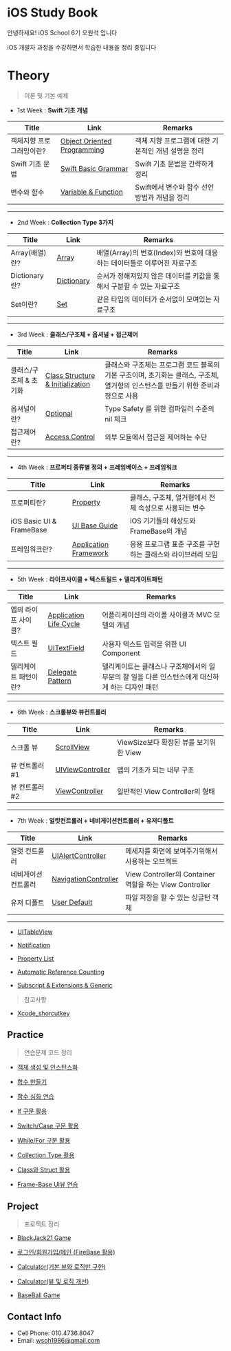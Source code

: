# iOS Study Book

안녕하세요! iOS School 6기 오원석 입니다

iOS 개발자 과정을 수강하면서 학습한 내용을 정리 중입니다

# Theory
> 이론 및 기본 예제

* 1st Week : **Swift 기초 개념**

| Title | Link | Remarks |
|---|---|---|
| 객체지향 프로그래밍이란? | [Object Oriented Programming] | 객체 지향 프로그램에 대한 기본적인 개념 설명을 정리|
| Swift 기초 문법 | [Swift Basic Grammar] | Swift 기초 문법을 간략하게 정리 |
| 변수와 함수  | [Variable & Function] | Swift에서 변수와 함수 선언 방법과 개념을 정리 |

--- 

* 2nd Week : **Collection Type 3가지**

| Title | Link | Remarks |
|---|---|---|
| Array(배열)란? | [Array] |배열(Array)의 번호(Index)와 번호에 대응하는 데이터들로 이루어진 자료구조| 
| Dictionary란? | [Dictionary] |순서가 정해져있지 않은 데이터를 키값을 통해서 구분할 수 있는 자료구조|
| Set이란?  | [Set] |같은 타입의 데이터가 순서없이 모여있는 자료구조|

---

* 3rd Week : **클래스/구조체 + 옵셔널 + 접근제어**
 
| Title | Link | Remarks |
|---|---|---|
| 클래스/구조체 & 초기화 | [Class Structure & Initialization] | 클래스와 구조체는 프로그램 코드 블록의 기본 구조이며, 초기화는 클래스, 구조체, 열거형의 인스턴스를 만들기 위한 준비과정으로 사용 | 
| 옵셔널이란? | [Optional] | Type Safety 를 위한 컴파일러 수준의 nil 체크 |
| 접근제어란?  | [Access Control] | 외부 모듈에서 접근을 제어하는 수단|

---

* 4th Week : **프로퍼티 종류별 정의 + 프레임베이스 + 프레임워크**

| Title | Link | Remarks |
|---|---|---|
| 프로퍼티란? | [Property] | 클래스, 구조체, 열거형에서 전체 속성으로 사용되는 변수| 
| iOS Basic UI & FrameBase | [UI Base Guide] | iOS 기기들의 해상도와 FrameBase의 개념 |
| 프레임워크란?   | [Application Framework] | 응용 프로그램 표준 구조를 구현하는 클래스와 라이브러리 모임|

---

* 5th Week : **라이프사이클 + 텍스트필드 + 델리게이트패턴**

| Title | Link | Remarks |
|---|---|---|
| 앱의 라이프 사이클? | [Application Life Cycle]  | 어플리케이션의 라이플 사이클과 MVC 모델의 개념| 
| 텍스트 필드 | [UITextField] | 사용자 텍스트 입력을 위한 UI Component|
| 델리케이트 패턴이란?| [Delegate Pattern] | 델리케이트는 클래스나 구조체에서의 일부분의 할 일을 다른 인스턴스에게 대신하게 하는 디자인 패턴|

---

* 6th Week : **스크롤뷰와 뷰컨트롤러**

| Title | Link | Remarks |
|---|---|---|
| 스크롤 뷰 | [ScrollView] | ViewSize보다 확장된 뷰를 보기위한 View| 
| 뷰 컨트롤러 #1 | [UIViewController] | 앱의 기초가 되는 내부 구조 |
| 뷰 컨트롤러 #2 | [ViewController] | 일반적인 View Controller의 형태 |

---

* 7th Week : **얼럿컨트롤러 + 네비게이션컨트롤러 + 유저디폴트**

| Title | Link | Remarks |
|---|---|---|
| 얼럿 컨트롤러 | [UIAlertController] | 메세지를 화면에 보여주기위해서 사용하는 오브젝트| 
| 네비게이션 컨트롤러 | [NavigationController] | View Controller의 Container역할을 하는 View Controller|
| 유저 디폴트 | [User Default] | 파일 저장을 할 수 있는 싱글턴 객체|

--- 

* [UITableView]

* [Notification] 

* [Property List]

* [Automatic Reference Counting] 

* [Subscript & Extensions & Generic]


> 참고사항

* [Xcode_shorcutkey]

[Notification]: https://github.com/richoh86/OhWonSeok_iOS_School6/blob/master/Class/Notification.md

[UITableView]: https://github.com/richoh86/OhWonSeok_iOS_School6/blob/master/Class/UITableView.md

[Property List]:https://github.com/richoh86/OhWonSeok_iOS_School6/blob/master/Class/PropertyList.md

[NavigationController]: https://github.com/richoh86/OhWonSeok_iOS_School6/blob/master/Class/NavigationController.md

[Subscript & Extensions & Generic]: https://github.com/richoh86/OhWonSeok_iOS_School6/blob/master/Class/Subscript%26Extensions%26Generic.md

[Automatic Reference Counting]: https://github.com/richoh86/OhWonSeok_iOS_School6/blob/master/Class/ARC(Automatic%20Reference%20Counting).md

[UIAlertController]: https://github.com/richoh86/OhWonSeok_iOS_School6/blob/master/Class/UIAlertController.md

[User Default]: https://github.com/richoh86/OhWonSeok_iOS_School6/blob/master/Class/UserDefault.md

[ViewController]: https://github.com/richoh86/OhWonSeok_iOS_School6/blob/master/Class/ViewController.md

[UIViewController]: https://github.com/richoh86/OhWonSeok_iOS_School6/blob/master/Class/UIViewController.md

[ScrollView]: https://github.com/richoh86/OhWonSeok_iOS_School6/blob/master/Class/ScrollView.md

[Delegate Pattern]: https://github.com/richoh86/OhWonSeok_iOS_School6/blob/master/Class/DelegatePattern.md

[UITextField]: https://github.com/richoh86/OhWonSeok_iOS_School6/blob/master/Class/UITextField.md

[Application Life Cycle]: https://github.com/richoh86/OhWonSeok_iOS_School6/blob/master/Class/ApplicationLifeCycle.md

[Application Framework]: https://github.com/richoh86/OhWonSeok_iOS_School6/blob/master/Class/Application%20FrameWork.md

[UI Base Guide]: https://github.com/richoh86/OhWonSeok_iOS_School6/blob/master/Class/UI%20Base%20Guide.md

[Property]: https://github.com/richoh86/OhWonSeok_iOS_School6/blob/master/Class/Property.md

[Access Control]: https://github.com/richoh86/OhWonSeok_iOS_School6/blob/master/Class/AccessControl.md

[Optional]: https://github.com/richoh86/OhWonSeok_iOS_School6/blob/master/Class/Optional.md

[Class Structure & Initialization]: https://github.com/richoh86/OhWonSeok_iOS_School6/blob/master/Class/ClassStructureTheory.md

[Array]: https://github.com/richoh86/OhWonSeok_iOS_School6/blob/master/Class/Collection%20Type/ArrayTheory.md

[Set]: https://github.com/richoh86/OhWonSeok_iOS_School6/blob/master/Class/Collection%20Type/SetTheory.md

[Dictionary]: https://github.com/richoh86/OhWonSeok_iOS_School6/blob/master/Class/Collection%20Type/DictionaryTheory.md

[Object Oriented Programming]: https://github.com/richoh86/OhWonSeok_iOS_School6/blob/master/Class/Object_Oriented_Programming.md "Object Oriented Programming"

[Swift Basic Grammar]: https://github.com/richoh86/OhWonSeok_iOS_School6/blob/master/Class/Swift_Basic_Grammar.md "Swift Basic Grammar"

[Variable & Function]: https://github.com/richoh86/OhWonSeok_iOS_School6/blob/master/Class/Variable%26Function_Theory.md "Variable & Function"

[Xcode_shorcutkey]: https://github.com/richoh86/OhWonSeok_iOS_School6/blob/master/Class/Xcode_shorcutkey.md "Xcode_shorcutkey"

##  Practice

> 연습문제 코드 정리

* [객체 생성 및 인스턴스화]

* [함수 만들기]

* [함수 심화 연습]

* [If 구문 활용]

* [Switch/Case 구문 활용]

* [While/For 구문 활용]

* [Collection Type 활용]

* [Class와 Struct 활용]

* [Frame-Base UI뷰 연습]

[객체 생성 및 인스턴스화]: https://github.com/richoh86/OhWonSeok_iOS_School6/blob/master/Practice/Object-Oriented%20Programming_Practice/ViewController.md "객체 생성 및 인스턴스화"

[함수 만들기]: https://github.com/richoh86/OhWonSeok_iOS_School6/blob/master/Practice/FunctionPractice.md "함수 만들기"

[If 구문 활용]: https://github.com/richoh86/OhWonSeok_iOS_School6/blob/master/Practice/IfCodePractice.md "If 구문 활용"

[Switch/Case 구문 활용]: https://github.com/richoh86/OhWonSeok_iOS_School6/blob/master/Practice/SwitchCodePractice.md "Switch/Case 구문 활용"

[함수 심화 연습]: https://github.com/richoh86/OhWonSeok_iOS_School6/blob/master/Practice/UnitCoversionFunction.md "함수 심화 연습"

[While/For 구문 활용]: https://github.com/richoh86/OhWonSeok_iOS_School6/blob/master/Practice/WhileForCodePractice.md "While/For 구문 활용"

[Collection Type 활용]: https://github.com/richoh86/OhWonSeok_iOS_School6/blob/master/Practice/CollectionTypePractice.md

[class와 struct 활용]: https://github.com/richoh86/OhWonSeok_iOS_School6/blob/master/Practice/ClassStructPractice.md "class와 struct 활용"

[Frame-Base UI뷰 연습]: https://github.com/richoh86/OhWonSeok_iOS_School6/blob/master/Practice/Frame-BasePractice.md

## Project

> 프로젝트 정리
 
* [BlackJack21 Game]

* [로그인/회원가입/메인 (FireBase 활용)]

* [Calculator(기본 뷰와 로직만 구현)]

* [Calculator(뷰 및 로직 개선)]

* [BaseBall Game]

[BlackJack21 Game]: https://github.com/richoh86/OhWonSeok_iOS_School6/blob/master/Project/BlackJack21/BlackJack21/ViewController.swift

[로그인/회원가입/메인 (FireBase 활용)]: https://github.com/richoh86/OhWonSeok_iOS_School6/blob/master/Project/FireBase.md

[Calculator(뷰 및 로직 개선)]: https://github.com/richoh86/OhWonSeok_iOS_School6/blob/master/Project/CalculatorDiff/UiViewPractice2/ViewController.swift

[Calculator(기본 뷰와 로직만 구현)]: https://github.com/richoh86/OhWonSeok_iOS_School6/blob/master/Project/Calculator/Caculator.md "Calculator"

[BaseBall Game]: https://github.com/richoh86/OhWonSeok_iOS_School6/blob/master/Project/BaseBallGame.md "BaseBall Game"

## Contact Info

* Cell Phone: 010.4736.8047
* Email: wsoh1986@gmail.com